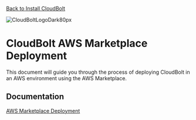 [Back to Install CloudBolt](README.md)

![CloudBoltLogoDark80px](https://github.com/user-attachments/assets/66cf699d-6792-4d67-b34c-d153bd92944e)

# CloudBolt AWS Marketplace Deployment
This document will guide you through the process of deploying CloudBolt in an AWS environment using the AWS Marketplace.

## Documentation
[AWS Marketplace Deployment](https://docs.cloudbolt.io/articles/#!cloudbolt-latest-docs/deploy-in-aws)